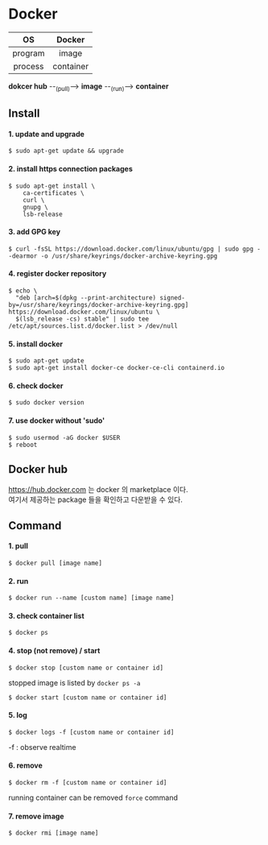 # Docker

|OS|Docker|
|:---:|:---:|
|program|image|
|process|container|

<b>dokcer hub</b> --<sub>(pull)</sub>--> <b>image</b> --<sub>(run)</sub>--> <b>container</b>

## Install

#### 1. update and upgrade

```
$ sudo apt-get update && upgrade
```

#### 2. install https connection packages

```
$ sudo apt-get install \
    ca-certificates \
    curl \
    gnupg \
    lsb-release
```

#### 3. add GPG key

```
$ curl -fsSL https://download.docker.com/linux/ubuntu/gpg | sudo gpg --dearmor -o /usr/share/keyrings/docker-archive-keyring.gpg
```

#### 4. register docker repository

```
$ echo \
  "deb [arch=$(dpkg --print-architecture) signed-by=/usr/share/keyrings/docker-archive-keyring.gpg] https://download.docker.com/linux/ubuntu \
  $(lsb_release -cs) stable" | sudo tee /etc/apt/sources.list.d/docker.list > /dev/null
```

#### 5. install docker

```
$ sudo apt-get update
$ sudo apt-get install docker-ce docker-ce-cli containerd.io
```

#### 6. check docker

```
$ sudo docker version
```

#### 7. use docker without 'sudo'

```
$ sudo usermod -aG docker $USER
$ reboot
```

## Docker hub

https://hub.docker.com 는 docker 의 marketplace 이다.  
여기서 제공하는 package 들을 확인하고 다운받을 수 있다.

## Command

#### 1. pull

```
$ docker pull [image name]
```

#### 2. run

```
$ docker run --name [custom name] [image name]
```

#### 3. check container list

```
$ docker ps
```

#### 4. stop (not remove) / start

```
$ docker stop [custom name or container id]
```

stopped image is listed by `docker ps -a`

```
$ docker start [custom name or container id]
```

#### 5. log

```
$ docker logs -f [custom name or container id]
```

-f : observe realtime

#### 6. remove

```
$ docker rm -f [custom name or container id]
```

running container can be removed `force` command

#### 7. remove image

```
$ docker rmi [image name]
```
